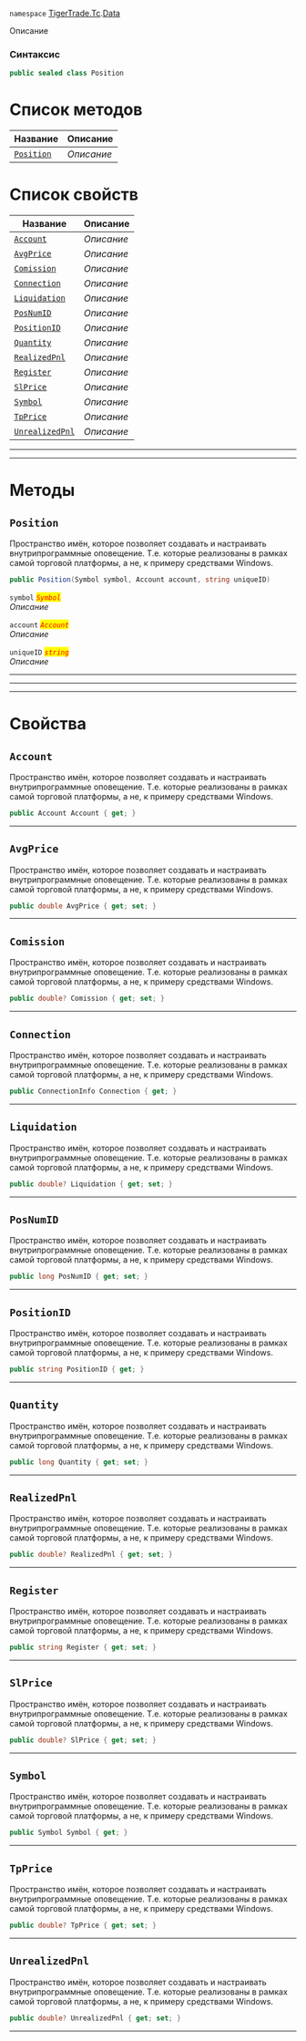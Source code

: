 
`namespace` [TigerTrade.Tc](../../TigerTrade.Tc.md).[Data](../../TigerTrade.Tc/Data.md)


Описание

### Синтаксис
```csharp
public sealed class Position
```


# Список методов
| Название | Описание |
| --- | --- |
| [`Position`](./Position.cs/Методы/Position.md) | *Описание* |

# Список свойств
| Название | Описание |
| --- | --- |
| [`Account`](./Position.cs/Свойства/Account.md) | *Описание* |
| [`AvgPrice`](./Position.cs/Свойства/AvgPrice.md) | *Описание* |
| [`Comission`](./Position.cs/Свойства/Comission.md) | *Описание* |
| [`Connection`](./Position.cs/Свойства/Connection.md) | *Описание* |
| [`Liquidation`](./Position.cs/Свойства/Liquidation.md) | *Описание* |
| [`PosNumID`](./Position.cs/Свойства/PosNumID.md) | *Описание* |
| [`PositionID`](./Position.cs/Свойства/PositionID.md) | *Описание* |
| [`Quantity`](./Position.cs/Свойства/Quantity.md) | *Описание* |
| [`RealizedPnl`](./Position.cs/Свойства/RealizedPnl.md) | *Описание* |
| [`Register`](./Position.cs/Свойства/Register.md) | *Описание* |
| [`SlPrice`](./Position.cs/Свойства/SlPrice.md) | *Описание* |
| [`Symbol`](./Position.cs/Свойства/Symbol.md) | *Описание* |
| [`TpPrice`](./Position.cs/Свойства/TpPrice.md) | *Описание* |
| [`UnrealizedPnl`](./Position.cs/Свойства/UnrealizedPnl.md) | *Описание* |





***  
***  
# Методы

## `Position`
Пространство имён, которое позволяет создавать и настраивать внутрипрограммные оповещение. Т.е. которые реализованы в рамках самой торговой платформы, а не, к примеру средствами Windows.

```csharp
public Position(Symbol symbol, Account account, string uniqueID)
```

`symbol` <mark style="color:red;">*`Symbol`*</mark>  
 *Описание*  

`account` <mark style="color:red;">*`Account`*</mark>  
 *Описание*  

`uniqueID` <mark style="color:red;">*`string`*</mark>  
 *Описание*  


***  
***  
 ***  
# Свойства

## `Account`
Пространство имён, которое позволяет создавать и настраивать внутрипрограммные оповещение. Т.е. которые реализованы в рамках самой торговой платформы, а не, к примеру средствами Windows.

```csharp
public Account Account { get; }
```  
***

## `AvgPrice`
Пространство имён, которое позволяет создавать и настраивать внутрипрограммные оповещение. Т.е. которые реализованы в рамках самой торговой платформы, а не, к примеру средствами Windows.

```csharp
public double AvgPrice { get; set; }
```  
***

## `Comission`
Пространство имён, которое позволяет создавать и настраивать внутрипрограммные оповещение. Т.е. которые реализованы в рамках самой торговой платформы, а не, к примеру средствами Windows.

```csharp
public double? Comission { get; set; }
```  
***

## `Connection`
Пространство имён, которое позволяет создавать и настраивать внутрипрограммные оповещение. Т.е. которые реализованы в рамках самой торговой платформы, а не, к примеру средствами Windows.

```csharp
public ConnectionInfo Connection { get; }
```  
***

## `Liquidation`
Пространство имён, которое позволяет создавать и настраивать внутрипрограммные оповещение. Т.е. которые реализованы в рамках самой торговой платформы, а не, к примеру средствами Windows.

```csharp
public double? Liquidation { get; set; }
```  
***

## `PosNumID`
Пространство имён, которое позволяет создавать и настраивать внутрипрограммные оповещение. Т.е. которые реализованы в рамках самой торговой платформы, а не, к примеру средствами Windows.

```csharp
public long PosNumID { get; set; }
```  
***

## `PositionID`
Пространство имён, которое позволяет создавать и настраивать внутрипрограммные оповещение. Т.е. которые реализованы в рамках самой торговой платформы, а не, к примеру средствами Windows.

```csharp
public string PositionID { get; }
```  
***

## `Quantity`
Пространство имён, которое позволяет создавать и настраивать внутрипрограммные оповещение. Т.е. которые реализованы в рамках самой торговой платформы, а не, к примеру средствами Windows.

```csharp
public long Quantity { get; set; }
```  
***

## `RealizedPnl`
Пространство имён, которое позволяет создавать и настраивать внутрипрограммные оповещение. Т.е. которые реализованы в рамках самой торговой платформы, а не, к примеру средствами Windows.

```csharp
public double? RealizedPnl { get; set; }
```  
***

## `Register`
Пространство имён, которое позволяет создавать и настраивать внутрипрограммные оповещение. Т.е. которые реализованы в рамках самой торговой платформы, а не, к примеру средствами Windows.

```csharp
public string Register { get; set; }
```  
***

## `SlPrice`
Пространство имён, которое позволяет создавать и настраивать внутрипрограммные оповещение. Т.е. которые реализованы в рамках самой торговой платформы, а не, к примеру средствами Windows.

```csharp
public double? SlPrice { get; set; }
```  
***

## `Symbol`
Пространство имён, которое позволяет создавать и настраивать внутрипрограммные оповещение. Т.е. которые реализованы в рамках самой торговой платформы, а не, к примеру средствами Windows.

```csharp
public Symbol Symbol { get; }
```  
***

## `TpPrice`
Пространство имён, которое позволяет создавать и настраивать внутрипрограммные оповещение. Т.е. которые реализованы в рамках самой торговой платформы, а не, к примеру средствами Windows.

```csharp
public double? TpPrice { get; set; }
```  
***

## `UnrealizedPnl`
Пространство имён, которое позволяет создавать и настраивать внутрипрограммные оповещение. Т.е. которые реализованы в рамках самой торговой платформы, а не, к примеру средствами Windows.

```csharp
public double? UnrealizedPnl { get; set; }
```  
***

